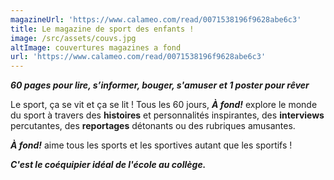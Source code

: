 ```yaml
---
magazineUrl: 'https://www.calameo.com/read/0071538196f9628abe6c3'
title: Le magazine de sport des enfants !
image: /src/assets/couvs.jpg
altImage: couvertures magazines a fond
url: 'https://www.calameo.com/read/0071538196f9628abe6c3'
---
```


***60 pages pour lire, s’informer, bouger, s'amuser et 1 poster pour rêver***

Le sport, ça se vit et ça se lit ! Tous les 60 jours, ***À fond!*** explore le monde du sport à travers des **histoires** et personnalités inspirantes, des **interviews** percutantes, des **reportages** détonants ou des rubriques amusantes.

***À fond!*** aime tous les sports et les sportives autant que les sportifs !

***C'est le coéquipier idéal de l'école au collège.***
